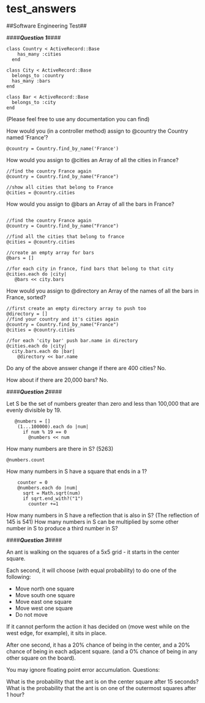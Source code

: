 # test_answers

##Software Engineering Test##

####***Question 1***####
```
class Country < ActiveRecord::Base
    has_many :cities
  end 
  ```
```
class City < ActiveRecord::Base
  belongs_to :country
  has_many :bars
end
```
```
class Bar < ActiveRecord::Base
  belongs_to :city
end
```
(Please feel free to use any documentation you can find)

How would you (in a controller method) assign to @country the Country named ‘France’?

```
@country = Country.find_by_name('France')

```


How would you assign to @cities an Array of all the cities in France?

```
//find the country France again
@country = Country.find_by_name("France")

//show all cities that belong to France
@cities = @country.cities

```

How would you assign to @bars an Array of all the bars in France?

```

//find the country France again
@country = Country.find_by_name("France")

//find all the cities that belong to france 
@cities = @country.cities

//create an empty array for bars
@bars = []

//for each city in france, find bars that belong to that city  
@cities.each do |city|
   @bars << city.bars
```

How would you assign to @directory an Array of the names of all the bars in France, sorted?
```
//first create an empty directory array to push too
@directory = []
//find your country and it's cities again
@country = Country.find_by_name("France")
@cities = @country.cities

//for each 'city bar' push bar.name in directory
@cities.each do |city|
  city.bars.each do |bar|
    @directory << bar.name
```


Do any of the above answer change if there are 400 cities? No. 


How about if there are 20,000 bars? No. 


####***Question 2***####

Let S be the set of numbers greater than zero and less than 100,000
that are evenly divisible by 19.

```
   @numbers = []
    (1...100000).each do |num|
      if num % 19 == 0
        @numbers << num
```

How many numbers are there in S? (5263)
```
@numbers.count
```

How many numbers in S have a square that ends in a 1? 

```
    counter = 0
    @numbers.each do |num|
      sqrt = Math.sqrt(num)
      if sqrt.end_with?("1")
        counter +=1
```

How many numbers in S have a reflection that is also in S? (The reflection of 145 is 541)
How many numbers in S can be multiplied by some other number in S to produce a third number in S?

####***Question 3***####

An ant is walking on the squares of a 5x5 grid - it starts in the center square.

Each second, it will choose (with equal probability)
to do one of the following:

- Move north one square
- Move south one square
- Move east one square
- Move west one square
- Do not move

If it cannot perform the action it has decided on (move west while on the 
west edge, for example), it sits in place.

After one second, it has a 20% chance of being in the center, and a 20% chance
of being in each adjacent square. (and a 0% chance of being in any
other square on the board).

You may ignore floating point error accumulation.
Questions:

What is the probability that the ant is on the center square after 15 seconds?
What is the probability that the ant is on one of the outermost squares after 1 hour?